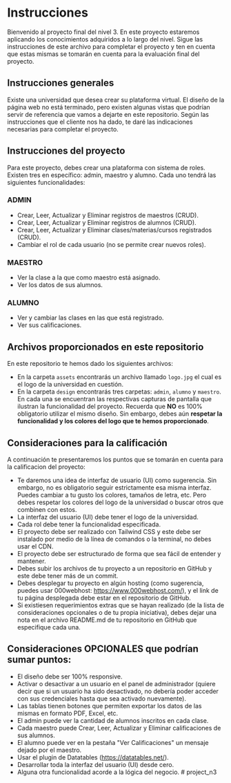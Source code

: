# Instrucciones

Bienvenido al proyecto final del nivel 3. En este proyecto estaremos aplicando los conocimientos adquiridos a lo largo del nivel. Sigue las instrucciones de este archivo para completar el proyecto y ten en cuenta que estas mismas se tomarán en cuenta para la evaluación final del proyecto.

## Instrucciones generales

Existe una universidad que desea crear su plataforma virtual. El diseño de la página web no está terminado, pero existen algunas vistas que podrían servir de referencia que vamos a dejarte en este repositorio. Según las instrucciones que el cliente nos ha dado, te daré las indicaciones necesarias para completar el proyecto.

## Instrucciones del proyecto

Para este proyecto, debes crear una plataforma con sistema de roles. Existen tres en específico: admin, maestro y alumno. Cada uno tendrá las siguientes funcionalidades:

### ADMIN

- Crear, Leer, Actualizar y Eliminar registros de maestros (CRUD).
- Crear, Leer, Actualizar y Eliminar registros de alumnos (CRUD).
- Crear, Leer, Actualizar y Eliminar clases/materias/cursos registrados (CRUD).
- Cambiar el rol de cada usuario (no se permite crear nuevos roles).

### MAESTRO

- Ver la clase a la que como maestro está asignado.
- Ver los datos de sus alumnos.

### ALUMNO

- Ver y cambiar las clases en las que está registrado.
- Ver sus calificaciones.

## Archivos proporcionados en este repositorio

En este repositorio te hemos dado los siguientes archivos:

- En la carpeta `assets` encontrarás un archivo llamado `logo.jpg` el cual es el logo de la universidad en cuestión.
- En la carpeta `design` encontrarás tres carpetas: `admin`, `alumno` y `maestro`. En cada una se encuentran las respectivas capturas de pantalla que ilustran la funcionalidad del proyecto. Recuerda que <b>NO</b> es 100% obligatorio utilizar el mismo diseño. Sin embargo, debes aún **respetar la funcionalidad y los colores del logo que te hemos proporcionado**.

## Consideraciones para la calificación

A continuación te presentaremos los puntos que se tomarán en cuenta para la calificacion del proyecto:

- Te daremos una idea de interfaz de usuario (UI) como sugerencia. Sin embargo, no es obligatorio seguir estrictamente esa misma interfaz. Puedes cambiar a tu gusto los colores, tamaños de letra, etc. Pero debes respetar los colores del logo de la universidad o buscar otros que combinen con estos.
- La interfaz del usuario (UI) debe tener el logo de la universidad.
- Cada rol debe tener la funcionalidad especificada.
- El proyecto debe ser realizado con Tailwind CSS y este debe ser instalado por medio de la línea de comandos o la terminal, no debes usar el CDN.
- El proyecto debe ser estructurado de forma que sea fácil de entender y mantener.
- Debes subir los archivos de tu proyecto a un repositorio en GitHub y este debe tener más de un commit.
- Debes desplegar tu proyecto en algún hosting (como sugerencia, puedes usar 000webhost: https://www.000webhost.com/), y el link de tu página desplegada debe estar en el repositorio de GitHub.
- Si existiesen requerimientos extras que se hayan realizado (de la lista de consideraciones opcionales o de tu propia iniciativa), debes dejar una nota en el archivo README.md de tu repositorio en GitHub que especifique cada una.

## Consideraciones OPCIONALES que podrían sumar puntos:

- El diseño debe ser 100% responsive.
- Activar o desactivar a un usuario en el panel de administrador (quiere decir que si un usuario ha sido desactivado, no debería poder acceder con sus credenciales hasta que sea activado nuevamente).
- Las tablas tienen botones que permiten exportar los datos de las mismas en formato PDF, Excel, etc.
- El admin puede ver la cantidad de alumnos inscritos en cada clase.
- Cada maestro puede Crear, Leer, Actualizar y Eliminar calificaciones de sus alumnos.
- El alumno puede ver en la pestaña "Ver Calificaciones" un mensaje dejado por el maestro.
- Usar el plugin de Datatables (https://datatables.net/).
- Desarrollar toda la interfaz del usuario (UI) desde cero.
- Alguna otra funcionalidad acorde a la lógica del negocio.
#   p r o j e c t _ n 3  
 